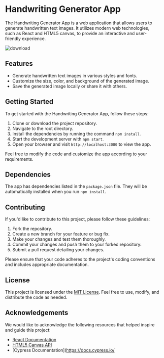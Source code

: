 # Handwriting Generator App

The Handwriting Generator App is a web application that allows users to generate handwritten text images. It utilizes modern web technologies, such as React and HTML5 canvas, to provide an interactive and user-friendly experience.

![download](https://github.com/RedisMadani/handwriting-generator/assets/136177376/cd0b83f8-321f-455d-96af-1424a59da476)

## Features

- Generate handwritten text images in various styles and fonts.
- Customize the size, color, and background of the generated image.
- Save the generated image locally or share it with others.

## Getting Started

To get started with the Handwriting Generator App, follow these steps:

1. Clone or download the project repository.
2. Navigate to the root directory.
3. Install the dependencies by running the command `npm install`.
4. Start the development server with `npm start`.
5. Open your browser and visit `http://localhost:3000` to view the app.

Feel free to modify the code and customize the app according to your requirements.

## Dependencies

The app has dependencies listed in the `package.json` file. They will be automatically installed when you run `npm install`.

## Contributing

If you'd like to contribute to this project, please follow these guidelines:

1. Fork the repository.
2. Create a new branch for your feature or bug fix.
3. Make your changes and test them thoroughly.
4. Commit your changes and push them to your forked repository.
5. Submit a pull request detailing your changes.

Please ensure that your code adheres to the project's coding conventions and includes appropriate documentation.

## License

This project is licensed under the [MIT License](LICENSE). Feel free to use, modify, and distribute the code as needed.

## Acknowledgements

We would like to acknowledge the following resources that helped inspire and guide this project:

- [React Documentation](https://reactjs.org/docs)
- [HTML5 Canvas API](https://developer.mozilla.org/en-US/docs/Web/API/Canvas_API)
- [Cypress Documentation](https://docs.cypress.io/
